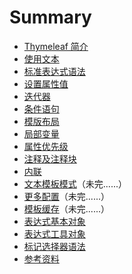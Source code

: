 # Summary


* [Thymeleaf 简介](docs/introduction.md)
* [使用文本](docs/using-texts.md)
* [标准表达式语法](docs/standard-expression-syntax.md)
* [设置属性值](docs/setting-attribute-values.md)
* [迭代器](docs/iteration.md)
* [条件语句](docs/conditional-evaluation.md)
* [模版布局](docs/template-layout.md)
* [局部变量](docs/local-variables.md)
* [属性优先级](docs/attribute-precedence.md)
* [注释及注释块](docs/comments-and-blocks.md)
* [内联](docs/inlining.md)
* [文本模板模式](docs/textual-template-modes.md)（未完......）
* [更多配置](docs/more-on-configuration.md)（未完......）
* [模板缓存](docs/emplate-cache.md)（未完......）
* [表达式基本对象](docs/expression-basic-objects.md)
* [表达式工具对象](docs/expression-utility-objects.md)
* [标记选择器语法](docs/markup-selector-syntax.md)
* [参考资料](docs/references.md)


